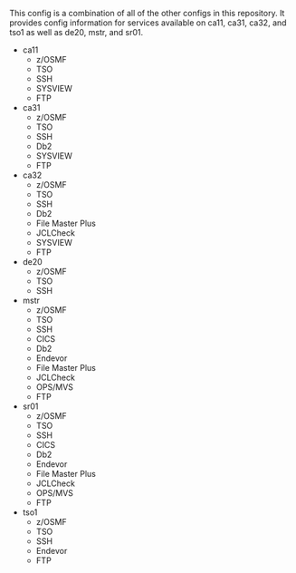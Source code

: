 This config is a combination of all of the other configs in this repository. It provides config information for services available on ca11, ca31, ca32, and tso1 as well as de20, mstr, and sr01.

- ca11
  - z/OSMF
  - TSO
  - SSH
  - SYSVIEW
  - FTP
- ca31
  - z/OSMF
  - TSO
  - SSH
  - Db2
  - SYSVIEW
  - FTP
- ca32
  - z/OSMF
  - TSO
  - SSH
  - Db2
  - File Master Plus
  - JCLCheck
  - SYSVIEW
  - FTP
- de20
  - z/OSMF
  - TSO
  - SSH
- mstr
  - z/OSMF
  - TSO
  - SSH
  - CICS
  - Db2
  - Endevor
  - File Master Plus
  - JCLCheck
  - OPS/MVS
  - FTP
- sr01
  - z/OSMF
  - TSO
  - SSH
  - CICS
  - Db2
  - Endevor
  - File Master Plus
  - JCLCheck
  - OPS/MVS
  - FTP
- tso1
  - z/OSMF
  - TSO
  - SSH
  - Endevor
  - FTP